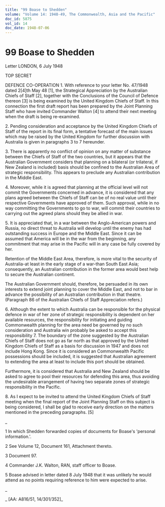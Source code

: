 ```yaml
---
title: "99 Boase to Shedden"
volume: "Volume 14: 1948-49, The Commonwealth, Asia and the Pacific"
doc_id: 5875
vol_id: 14
doc_date: 1948-07-06
---
```


# 99 Boase to Shedden

Letter LONDON, 6 July 1948

TOP SECRET

DEFENCE CO-OPERATION 1. With reference to your letter No. 47/1948 dated 2[4]th May 48 [1], the Strategical Appreciation by the Australian Chiefs of Staff [2], together with the Conclusions of the Council of Defence thereon [3] is being examined by the United Kingdom Chiefs of Staff. In this connection the first draft report has been prepared by the Joint Planning Staff who have invited Commander Walton [4] to attend their next meeting when the draft is being re-examined.

2\. Pending consideration and acceptance by the United Kingdom Chiefs of Staff of the report in its final form, a tentative forecast of the main issues which may be raised by the United Kingdom for further discussion with Australia is given in paragraphs 3 to 7 hereunder.

3\. There is apparently no conflict of opinion on any matter of substance between the Chiefs of Staff of the two countries, but it appears that the Australian Government considers that planning on a bilateral (or trilateral, if New Zealand is included) basis should be confined to the Australian Area of strategic responsibility. This appears to preclude any Australian contribution in the Middle East.

4\. Moreover, while it is agreed that planning at the official level will not commit the Governments concerned in advance, it is considered that any plans agreed between the Chiefs of Staff can be of no real value until their respective Governments have approved of them. Such approval, while in no way committing the Governments to go to war, will commit their countries to carrying out the agreed plans should they be allied in war.

5\. It is appreciated that, in a war between the Anglo-American powers and Russia, no direct threat to Australia will develop until the enemy has had outstanding success in Europe and the Middle East. Since it can be assumed that America will be in the war from the beginning, any commitment that may arise in the Pacific will in any case be fully covered by her.

Retention of the Middle East Area, therefore, is more vital to the security of Australia-at least in the early stage of a war-than South East Asia; consequently, an Australian contribution in the former area would best help to secure the Australian continent.

The Australian Government should, therefore, be persuaded in its own interests to extend joint planning to cover the Middle East, and not to bar in advance the possibility of an Australian contribution in that theatre. (Paragraph 86 of the Australian Chiefs of Staff Appreciation refers.)

6\. Although the extent to which Australia can be responsible for the physical defence in war of her zone of strategic responsibility is dependent on her available resources, the responsibility for initiating and guiding Commonwealth planning for the area need be governed by no such consideration and Australia win probably be asked to accept this responsibility 7. The boundary of the zone suggested by the Australian Chiefs of Staff does not go as far north as that approved by the United Kingdom Chiefs of Staff as a basis for discussion in 1947 and does not include Hong Kong. Since it is considered an Commonwealth Pacific possessions should be included, it is suggested that Australian agreement to extending the area at least to include this port should be obtained.

Furthermore, it is considered that Australia and New Zealand should be asked to agree to pool their resources for defending this area, thus avoiding the undesirable arrangement of having two separate zones of strategic responsibility in the Pacific.

8\. As I expect to be invited to attend the United Kingdom Chiefs of Staff meeting when the final report of the Joint Planning Staff on this subject is being considered, I shall be glad to receive early direction on the matters mentioned in the preceding paragraphs. [5]

_

1 In which Shedden forwarded copies of documents for Boase's 'personal information.'.

2 See Volume 12, Document 161, Attachment thereto.

3 Document 97.

4 Commander J.K. Walton, RAN, staff officer to Boase.

5 Boase advised in letter dated 8 July 1948 that it was unlikely he would attend as no points requiring reference to him were expected to arise.

_

_ [AA: A816/51, 14/301/352]_
